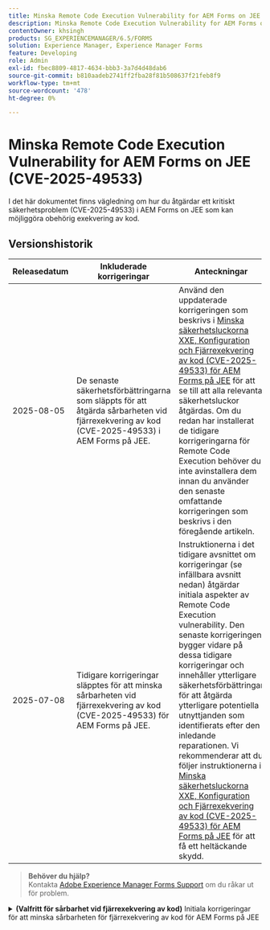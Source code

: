 ```yaml
---
title: Minska Remote Code Execution Vulnerability for AEM Forms on JEE (CVE-2025-49533)
description: Minska Remote Code Execution Vulnerability for AEM Forms on JEE (CVE-2025-49533)
contentOwner: khsingh
products: SG_EXPERIENCEMANAGER/6.5/FORMS
solution: Experience Manager, Experience Manager Forms
feature: Developing
role: Admin
exl-id: fbec8809-4817-4634-bbb3-3a7d4d48dab6
source-git-commit: b810aadeb2741ff2fba28f81b508637f21feb8f9
workflow-type: tm+mt
source-wordcount: '478'
ht-degree: 0%

---
```



# Minska Remote Code Execution Vulnerability for AEM Forms on JEE (CVE-2025-49533)

I det här dokumentet finns vägledning om hur du åtgärdar ett kritiskt säkerhetsproblem (CVE-2025-49533) i AEM Forms on JEE som kan möjliggöra obehörig exekvering av kod.

## Versionshistorik

| Releasedatum | Inkluderade korrigeringar | Anteckningar |
|------------|-----------------------------------------------------------------------------------------------------|---|
| 2025-08-05 | De senaste säkerhetsförbättringarna som släppts för att åtgärda sårbarheten vid fjärrexekvering av kod (CVE-2025-49533) i AEM Forms på JEE. | Använd den uppdaterade korrigeringen som beskrivs i [Minska säkerhetsluckorna XXE, Konfiguration och Fjärrexekvering av kod (CVE-2025-49533) för AEM Forms på JEE](/help/forms/using/mitigating-xxe-and-configuration-vulnerabilities-for-experience-manager-forms-jee.md) för att se till att alla relevanta säkerhetsluckor åtgärdas. Om du redan har installerat de tidigare korrigeringarna för Remote Code Execution behöver du inte avinstallera dem innan du använder den senaste omfattande korrigeringen som beskrivs i den föregående artikeln. |
| 2025-07-08 | Tidigare korrigeringar släpptes för att minska sårbarheten vid fjärrexekvering av kod (CVE-2025-49533) för AEM Forms på JEE. | Instruktionerna i det tidigare avsnittet om korrigeringar (se infällbara avsnitt nedan) åtgärdar initiala aspekter av Remote Code Execution vulnerability. Den senaste korrigeringen bygger vidare på dessa tidigare korrigeringar och innehåller ytterligare säkerhetsförbättringar för att åtgärda ytterligare potentiella utnyttjanden som identifierats efter den inledande reparationen. Vi rekommenderar att du följer instruktionerna i [Minska säkerhetsluckorna XXE, Konfiguration och Fjärrexekvering av kod (CVE-2025-49533) för AEM Forms på JEE](/help/forms/using/mitigating-xxe-and-configuration-vulnerabilities-for-experience-manager-forms-jee.md) för att få ett heltäckande skydd. |

> **Behöver du hjälp?**\
> Kontakta [Adobe Experience Manager Forms Support](https://business.adobe.com/in/support/main.html) om du råkar ut för problem.



<details>
<summary><b>(Valfritt för sårbarhet vid fjärrexekvering av kod)</b> Initiala korrigeringar för att minska sårbarheten för fjärrexekvering av kod för AEM Forms på JEE</summary>

Releasedatum: 2025-07-08

Korrigeringen gäller endast Adobe Experience Manager 6.5 Forms för fristående JEE-driftsättningar. Fristående driftsättningar är AEM Forms-installationer utan att AEM har installerat eller publicerat EAR.

## Upplösning

| AEM Forms Version | Nödvändig åtgärd |
|---|---|
| AEM 6.5 Forms på JEE Service Pack 18 - Service Pack 23 för fristående AEM Forms på JEE-distributioner | [Använd snabbkorrigering](#apply-the-hotfix) |
| AEM 6.5 Forms i JEE Service Pack 17 och tidigare | Uppgradera till en Service Pack-version som stöds och använd sedan de rekommenderade reduceringsstegen för den nya versionen |

> **Obs!**: AEM Forms stöder officiellt endast de sex senaste Service Pack-paketen. Användare med äldre versioner bör först uppgradera till det senaste Service Pack-paketet och sedan implementera de nödvändiga säkerhetsåtgärderna.

### Använda snabbkorrigeringen

1. **Hämta snabbkorrigeringen:**
   * Gå till Adobe Software Distribution för att hämta [snabbkorrigeringen](https://nam04.safelinks.protection.outlook.com/?url=https%3A%2F%2Fexperience.adobe.com%2F%23%2Fdownloads%2Fcontent%2Fsoftware-distribution%2Fen%2Faem.html%3Fpackage%3D%2Fcontent%2Fsoftware-distribution%2Fen%2Fdetails.html%2Fcontent%2Fdam%2Faem%2Fpublic%2Fadobe%2Fpackages%2Fcq650%2Fhotfix%2FAEM%25206.5%2520Unauthenticated%2520RCE%2520in%2520LiveCycle&data=05%7C02%7Ckhsingh%40adobe.com%7Cf29c8505258840beed0408ddbe2956ff%7Cfa7b1b5a7b34438794aed2c178decee1%7C0%7C0%7C638875806949179671%7CUnknown%7CTWFpbGZsb3d8eyJFbXB0eU1hcGkiOnRydWUsIlYiOiIwLjAuMDAwMCIsIlAiOiJXaW4zMiIsIkFOIjoiTWFpbCIsIldUIjoyfQ%3D%3D%7C0%7C%7C%7C&sdata=0GELRBKwhkAFB6fmXNIsbsruBXquhhWX1BMGySEZutY%3D&reserved=0).
   * Spara snabbkorrigeringsfilen på den lokala datorn.
   * Verifiera integriteten hos den hämtade filen.

2. **Installera snabbkorrigeringen:**
   * Öppna **AEM Workbench**.
   * Anslut till den drabbade AEM Forms-servern.
   * Navigera till **Fönster → Visa → Komponenter**.
   * Högerklicka i komponentvyn och välj Installera komponent.
   * Bläddra och markera snabbkorrigeringsfilen.
   * Följ instruktionerna i installationsguiden och vänta tills de är klara.

3. **Vänta och validera:**
   * Vänta tills alla tjänster har initierats fullständigt.

</details>

